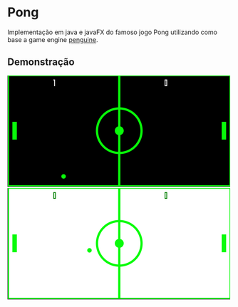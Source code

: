 # Pong
Implementação em java e javaFX do famoso jogo Pong utilizando como base a game engine [penguine](https://github.com/UellingtonDamasceno/penguine).


## Demonstração

![Demostração - Tema escuro](https://github.com/UellingtonDamasceno/Pong/blob/master/res/gifs/pong-black-theme.gif)
![Demostração - Tema claro](https://github.com/UellingtonDamasceno/Pong/blob/master/res/gifs/pong-white-theme.gif)
